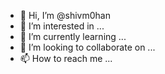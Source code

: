 - 👋 Hi, I’m @shivm0han
- 👀 I’m interested in ...
- 🌱 I’m currently learning ...
- 💞️ I’m looking to collaborate on ...
- 📫 How to reach me ...

<!---
shivm0han/shivm0han is a ✨ special ✨ repository because its `README.md` (this file) appears on your GitHub profile.
You can click the Preview link to take a look at your changes.
--->
